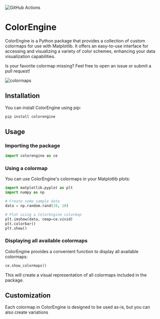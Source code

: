 ![GitHub Actions](https://github.com/cvanelteren/colorengine/actions/workflows/build.yml/badge.svg)
# ColorEngine

ColorEngine is a Python package that provides a collection of custom colormaps for use with Matplotlib. It offers an easy-to-use interface for accessing and visualizing a variety of color schemes, enhancing your data visualization capabilities.

Is your favorite colormap missing? Feel free to open an issue or submit a pull request!

![colormaps](./figures/colormaps.png)


## Installation

You can install ColorEngine using pip:

```bash
pip install colorengine
```

## Usage

### Importing the package

```python
import colorengine as ce
```

### Using a colormap

You can use ColorEngine's colormaps in your Matplotlib plots:

```python
import matplotlib.pyplot as plt
import numpy as np

# Create some sample data
data = np.random.rand(10, 10)

# Plot using a ColorEngine colormap
plt.imshow(data, cmap=ce.vivid)
plt.colorbar()
plt.show()
```

### Displaying all available colormaps

ColorEngine provides a convenient function to display all available colormaps:

```python
ce.show_colormaps()
```

This will create a visual representation of all colormaps included in the package.


## Customization
Each colormap in ColorEngine is designed to be used as-is, but you can also create variations
